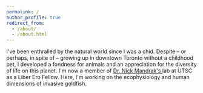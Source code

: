 ```yaml
---
permalink: /
author_profile: true
redirect_from: 
  - /about/
  - /about.html
---
```


I've been enthralled by the natural world since I was a chid. Despite – or perhaps, in spite of – growing up in downtown Toronto without a childhood pet, I developed a fondness for animals and an appreciation for the diversity of life on this planet. I'm now a member of <a href = "https://mandraklab.ca/"> Dr. Nick Mandrak's </a> lab at UTSC as a Liber Ero Fellow. Here, I'm working on the ecophysiology and human dimensions of invasive goldfish.
